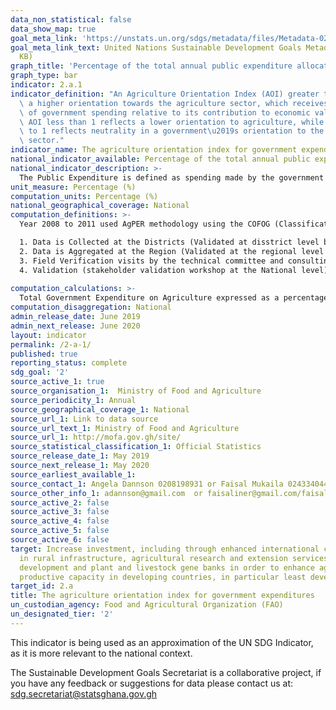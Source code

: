 ```yaml
---
data_non_statistical: false
data_show_map: true
goal_meta_link: 'https://unstats.un.org/sdgs/metadata/files/Metadata-02-0A-01.pdf '
goal_meta_link_text: United Nations Sustainable Development Goals Metadata (PDF 223
  KB)
graph_title: 'Percentage of the total annual public expenditure allocated to the agriculture'
graph_type: bar
indicator: 2.a.1
indicator_definition: "An Agriculture Orientation Index (AOI) greater than 1 reflects\
  \ a higher orientation towards the agriculture sector, which receives a higher share\
  \ of government spending relative to its contribution to economic value-added. An\
  \ AOI less than 1 reflects a lower orientation to agriculture, while an AOI equal\
  \ to 1 reflects neutrality in a government\u2019s orientation to the agriculture\
  \ sector."
indicator_name: The agriculture orientation index for government expenditures
national_indicator_available: Percentage of the total annual public expenditure allocated to the agriculture sector
national_indicator_description: >-
  The Public Expenditure is defined as spending made by the government of a Ghana on collective needs and wants such as agriculture, pension, provision, infrastructure etc. Agriculture sector refers to the agriculture, forestry, fishing and hunting sector, Research and Development .  
unit_measure: Percentage (%)
computation_units: Percentage (%)
national_geographical_coverage: National
computation_definitions: >-
  Year 2008 to 2011 used AgPER methodology using the COFOG (Classification of the Functions of Government) classification of agric but year 2012 to 2015 used AgPER Lite methodology which is less comprehensive compared to the AgPER methodology.

  1. Data is Collected at the Districts (Validated at disstrict level by the District Director of Agriculture)
  2. Data is Aggregated at the Region (Validated at the regional level by the Regional Director of Agriculture)
  3. Field Verification visits by the technical committee and consulting team
  4. Validation (stakeholder validation workshop at the National level)
 
computation_calculations: >-
  Total Government Expenditure on Agriculture expressed as a percentage of Total Government (Public) expenditure.
computation_disaggregation: National
admin_release_date: June 2019
admin_next_release: June 2020
layout: indicator
permalink: /2-a-1/
published: true
reporting_status: complete
sdg_goal: '2'
source_active_1: true
source_organisation_1:  Ministry of Food and Agriculture
source_periodicity_1: Annual
source_geographical_coverage_1: National
source_url_1: Link to data source
source_url_text_1: Ministry of Food and Agriculture
source_url_1: http://mofa.gov.gh/site/
source_statistical_classification_1: Official Statistics
source_release_date_1: May 2019
source_next_release_1: May 2020
source_earliest_available_1: 
source_contact_1: Angela Dannson 0208198931 or Faisal Mukaila 0243340448
source_other_info_1: adannson@gmail.com  or faisaliner@gmail.com/faisaliner@yahoo.com
source_active_2: false
source_active_3: false
source_active_4: false
source_active_5: false
source_active_6: false
target: Increase investment, including through enhanced international cooperation,
  in rural infrastructure, agricultural research and extension services, technology
  development and plant and livestock gene banks in order to enhance agricultural
  productive capacity in developing countries, in particular least developed countries
target_id: 2.a
title: The agriculture orientation index for government expenditures
un_custodian_agency: Food and Agricultural Organization (FAO)
un_designated_tier: '2'
---
```


This indicator is being used as an approximation of the UN SDG Indicator, as it is more relevant to the national context.

The Sustainable Development Goals Secretariat is a collaborative project, if you have any feedback or suggestions for data please contact us at: sdg.secretariat@statsghana.gov.gh
